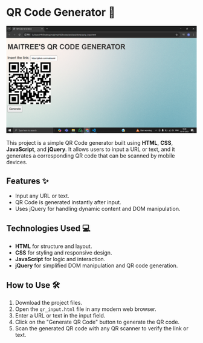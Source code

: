 # QR Code Generator 📱

![img](img.png)

This project is a simple QR Code generator built using **HTML**, **CSS**, **JavaScript**, and **jQuery**. It allows users to input a URL or text, and it generates a corresponding QR code that can be scanned by mobile devices.

## Features ✨

- Input any URL or text.
- QR Code is generated instantly after input.
- Uses jQuery for handling dynamic content and DOM manipulation.

## Technologies Used 💻

- **HTML** for structure and layout.
- **CSS** for styling and responsive design.
- **JavaScript** for logic and interaction.
- **jQuery** for simplified DOM manipulation and QR code generation.

## How to Use 🛠️

1. Download the project files.
2. Open the `qr_input.html` file in any modern web browser.
3. Enter a URL or text in the input field.
4. Click on the "Generate QR Code" button to generate the QR code.
5. Scan the generated QR code with any QR scanner to verify the link or text.
